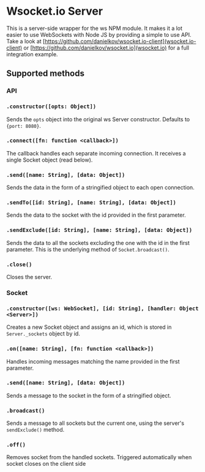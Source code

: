 # Wsocket.io Server

This is a server-side wrapper for the ws NPM module. It makes it a lot easier to use WebSockets with Node JS by providing a simple to use API. Take a look at [https://github.com/danielkov/wsocket.io-client](wsocket.io-client) or [https://github.com/danielkov/wsocket.io](wsocket.io) for a full integration example.

## Supported methods

### API

### `.constructor([opts: Object])`
Sends the `opts` object into the original ws Server constructor. Defaults to `{port: 8080}`.

### `.connect([fn: function <callback>])`
The callback handles each separate incoming connection. It receives a single Socket object (read below).

### `.send([name: String], [data: Object])`
Sends the data in the form of a stringified object to each open connection.

### `.sendTo([id: String], [name: String], [data: Object])`
Sends the data to the socket with the id provided in the first parameter.

### `.sendExclude([id: String], [name: String], [data: Object])`
Sends the data to all the sockets excluding the one with the id in the first parameter. This is the underlying method of `Socket.broadcast()`.

### `.close()`
Closes the server.


### Socket

### `.constructor([ws: WebSocket], [id: String], [handler: Object <Server>])`
Creates a new Socket object and assigns an id, which is stored in `Server._sockets` object by id.

### `.on([name: String], [fn: function <callback>])`
Handles incoming messages matching the name provided in the first parameter.

### `.send([name: String], [data: Object])`
Sends a message to the socket in the form of a stringified object.

### `.broadcast()`
Sends a message to all sockets but the current one, using the server's `sendExclude()` method.

### `.off()`
Removes socket from the handled sockets. Triggered automatically when socket closes on the client side
